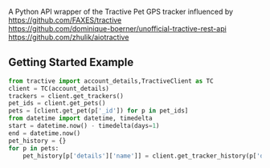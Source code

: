 A Python API wrapper of the Tractive Pet GPS tracker influenced by  
https://github.com/FAXES/tractive  
https://github.com/dominique-boerner/unofficial-tractive-rest-api  
https://github.com/zhulik/aiotractive  

## Getting Started Example  

```python
from tractive import account_details,TractiveClient as TC
client = TC(account_details)
trackers = client.get_trackers()
pet_ids = client.get_pets()
pets = [client.get_pet(p['_id']) for p in pet_ids]
from datetime import datetime, timedelta
start = datetime.now() - timedelta(days=1)
end = datetime.now()
pet_history = {}
for p in pets:
    pet_history[p['details']['name']] = client.get_tracker_history(p['device_id'],start,end)
```
